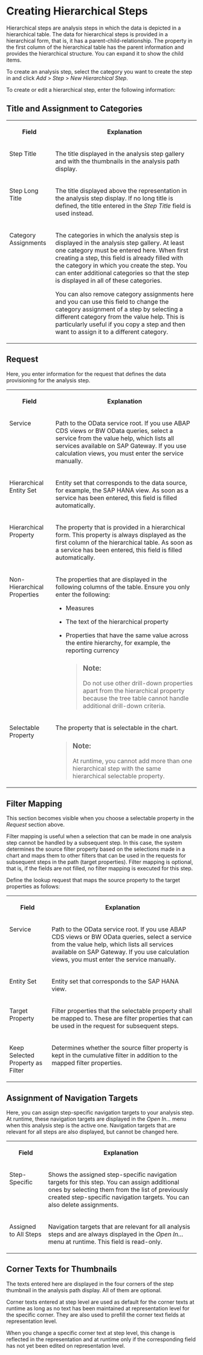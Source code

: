 <!-- loio694956ffa7074d96967e6f50f171f5d2 -->

# Creating Hierarchical Steps

Hierarchical steps are analysis steps in which the data is depicted in a hierarchical table. The data for hierarchical steps is provided in a hierarchical form, that is, it has a parent-child-relationship. The property in the first column of the hierarchical table has the parent information and provides the hierarchical structure. You can expand it to show the child items.

To create an analysis step, select the category you want to create the step in and click *Add* \> *Step* \> *New Hierarchical Step*.

To create or edit a hierarchical step, enter the following information:



<a name="loio694956ffa7074d96967e6f50f171f5d2__section_vdp_zkd_gz"/>

## Title and Assignment to Categories


<table>
<tr>
<th valign="top">

Field



</th>
<th valign="top">

Explanation



</th>
</tr>
<tr>
<td valign="top">

Step Title



</td>
<td valign="top">

The title displayed in the analysis step gallery and with the thumbnails in the analysis path display.



</td>
</tr>
<tr>
<td valign="top">

Step Long Title



</td>
<td valign="top">

The title displayed above the representation in the analysis step display. If no long title is defined, the title entered in the *Step Title* field is used instead.



</td>
</tr>
<tr>
<td valign="top">

Category Assignments



</td>
<td valign="top">

The categories in which the analysis step is displayed in the analysis step gallery. At least one category must be entered here. When first creating a step, this field is already filled with the category in which you create the step. You can enter additional categories so that the step is displayed in all of these categories.

You can also remove category assignments here and you can use this field to change the category assignment of a step by selecting a different category from the value help. This is particularly useful if you copy a step and then want to assign it to a different category.



</td>
</tr>
</table>



<a name="loio694956ffa7074d96967e6f50f171f5d2__section_itd_bld_gz"/>

## Request

Here, you enter information for the request that defines the data provisioning for the analysis step.


<table>
<tr>
<th valign="top">

Field



</th>
<th valign="top">

Explanation



</th>
</tr>
<tr>
<td valign="top">

Service



</td>
<td valign="top">

Path to the OData service root. If you use ABAP CDS views or BW OData queries, select a service from the value help, which lists all services available on SAP Gateway. If you use calculation views, you must enter the service manually.



</td>
</tr>
<tr>
<td valign="top">

Hierarchical Entity Set



</td>
<td valign="top">

Entity set that corresponds to the data source, for example, the SAP HANA view. As soon as a service has been entered, this field is filled automatically.



</td>
</tr>
<tr>
<td valign="top">

Hierarchical Property



</td>
<td valign="top">

The property that is provided in a hierarchical form. This property is always displayed as the first column of the hierarchical table. As soon as a service has been entered, this field is filled automatically.



</td>
</tr>
<tr>
<td valign="top">

Non-Hierarchical Properties



</td>
<td valign="top">

The properties that are displayed in the following columns of the table. Ensure you only enter the following:

-   Measures

-   The text of the hierarchical property

-   Properties that have the same value across the entire hierarchy, for example, the reporting currency

    > ### Note:  
    > Do not use other drill-down properties apart from the hierarchical property because the tree table cannot handle additional drill-down criteria.




</td>
</tr>
<tr>
<td valign="top">

Selectable Property



</td>
<td valign="top">

The property that is selectable in the chart.

> ### Note:  
> At runtime, you cannot add more than one hierarchical step with the same hierarchical selectable property.



</td>
</tr>
</table>



<a name="loio694956ffa7074d96967e6f50f171f5d2__section_qsn_c2t_xz"/>

## Filter Mapping

This section becomes visible when you choose a selectable property in the *Request* section above.

Filter mapping is useful when a selection that can be made in one analysis step cannot be handled by a subsequent step. In this case, the system determines the source filter property based on the selections made in a chart and maps them to other filters that can be used in the requests for subsequent steps in the path \(target properties\). Filter mapping is optional, that is, if the fields are not filled, no filter mapping is executed for this step.

Define the lookup request that maps the source property to the target properties as follows:


<table>
<tr>
<th valign="top">

Field



</th>
<th valign="top">

Explanation



</th>
</tr>
<tr>
<td valign="top">

Service



</td>
<td valign="top">

Path to the OData service root. If you use ABAP CDS views or BW OData queries, select a service from the value help, which lists all services available on SAP Gateway. If you use calculation views, you must enter the service manually.



</td>
</tr>
<tr>
<td valign="top">

Entity Set



</td>
<td valign="top">

Entity set that corresponds to the SAP HANA view.



</td>
</tr>
<tr>
<td valign="top">

Target Property



</td>
<td valign="top">

Filter properties that the selectable property shall be mapped to. These are filter properties that can be used in the request for subsequent steps.



</td>
</tr>
<tr>
<td valign="top">

Keep Selected Property as Filter



</td>
<td valign="top">

Determines whether the source filter property is kept in the cumulative filter in addition to the mapped filter properties.



</td>
</tr>
</table>



<a name="loio694956ffa7074d96967e6f50f171f5d2__section_syz_xld_gz"/>

## Assignment of Navigation Targets

Here, you can assign step-specific navigation targets to your analysis step. At runtime, these navigation targets are displayed in the *Open In...* menu when this analysis step is the active one. Navigation targets that are relevant for all steps are also displayed, but cannot be changed here.


<table>
<tr>
<th valign="top">

Field



</th>
<th valign="top">

Explanation



</th>
</tr>
<tr>
<td valign="top">

Step-Specific



</td>
<td valign="top">

Shows the assigned step-specific navigation targets for this step. You can assign additional ones by selecting them from the list of previously created step-specific navigation targets. You can also delete assignments.



</td>
</tr>
<tr>
<td valign="top">

Assigned to All Steps



</td>
<td valign="top">

Navigation targets that are relevant for all analysis steps and are always displayed in the *Open In…* menu at runtime. This field is read-only.



</td>
</tr>
</table>



<a name="loio694956ffa7074d96967e6f50f171f5d2__section_pm4_yld_gz"/>

## Corner Texts for Thumbnails

The texts entered here are displayed in the four corners of the step thumbnail in the analysis path display. All of them are optional.

Corner texts entered at step level are used as default for the corner texts at runtime as long as no text has been maintained at representation level for the specific corner. They are also used to prefill the corner text fields at representation level.

When you change a specific corner text at step level, this change is reflected in the representation and at runtime only if the corresponding field has not yet been edited on representation level.

